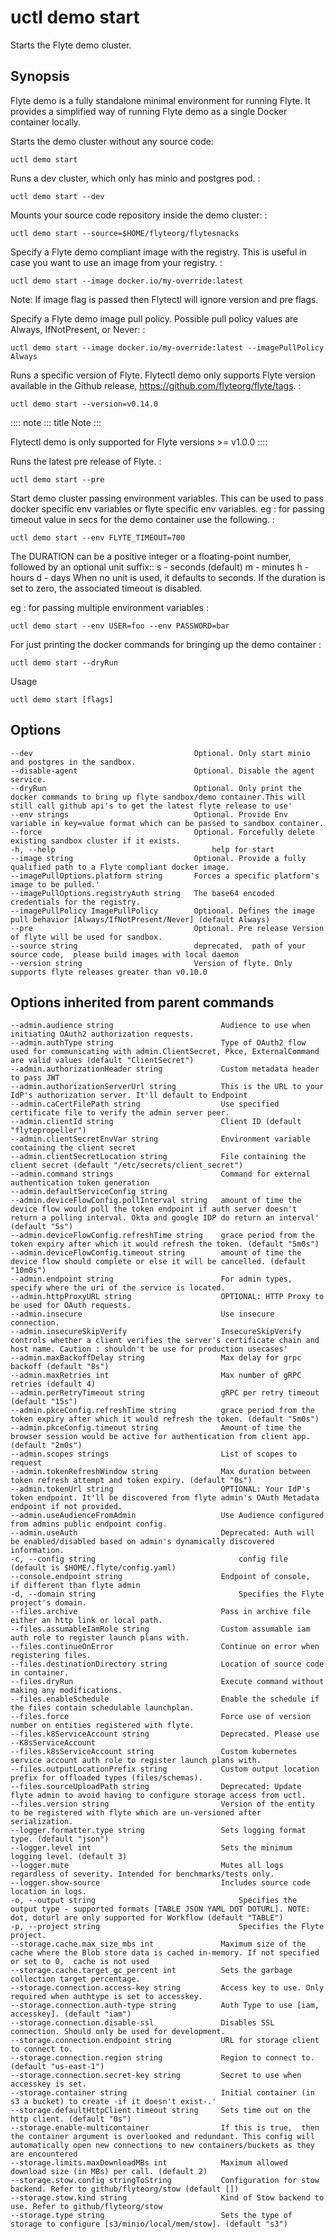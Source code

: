 # uctl demo start

Starts the Flyte demo cluster.

## Synopsis

Flyte demo is a fully standalone minimal environment for running Flyte.
It provides a simplified way of running Flyte demo as a single Docker
container locally.

Starts the demo cluster without any source code:

    uctl demo start

Runs a dev cluster, which only has minio and postgres pod. :

    uctl demo start --dev

Mounts your source code repository inside the demo cluster: :

    uctl demo start --source=$HOME/flyteorg/flytesnacks

Specify a Flyte demo compliant image with the registry. This is useful
in case you want to use an image from your registry. :

    uctl demo start --image docker.io/my-override:latest

Note: If image flag is passed then Flytectl will ignore version and pre
flags.

Specify a Flyte demo image pull policy. Possible pull policy values are
Always, IfNotPresent, or Never: :

    uctl demo start --image docker.io/my-override:latest --imagePullPolicy Always

Runs a specific version of Flyte. Flytectl demo only supports Flyte
version available in the Github release,
<https://github.com/flyteorg/flyte/tags>. :

    uctl demo start --version=v0.14.0

:::: note
::: title
Note
:::

Flytectl demo is only supported for Flyte versions >= v1.0.0
::::

Runs the latest pre release of Flyte. :

    uctl demo start --pre

Start demo cluster passing environment variables. This can be used to
pass docker specific env variables or flyte specific env variables. eg :
for passing timeout value in secs for the demo container use the
following. :

    uctl demo start --env FLYTE_TIMEOUT=700

The DURATION can be a positive integer or a floating-point number,
followed by an optional unit suffix:: s - seconds (default) m - minutes
h - hours d - days When no unit is used, it defaults to seconds. If the
duration is set to zero, the associated timeout is disabled.

eg : for passing multiple environment variables :

    uctl demo start --env USER=foo --env PASSWORD=bar

For just printing the docker commands for bringing up the demo container
:

    uctl demo start --dryRun

Usage

    uctl demo start [flags]

## Options

    --dev                                    Optional. Only start minio and postgres in the sandbox.
    --disable-agent                          Optional. Disable the agent service.
    --dryRun                                 Optional. Only print the docker commands to bring up flyte sandbox/demo container.This will still call github api's to get the latest flyte release to use'
    --env strings                            Optional. Provide Env variable in key=value format which can be passed to sandbox container.
    --force                                  Optional. Forcefully delete existing sandbox cluster if it exists.
    -h, --help                                   help for start
    --image string                           Optional. Provide a fully qualified path to a Flyte compliant docker image.
    --imagePullOptions.platform string       Forces a specific platform's image to be pulled.'
    --imagePullOptions.registryAuth string   The base64 encoded credentials for the registry.
    --imagePullPolicy ImagePullPolicy        Optional. Defines the image pull behavior [Always/IfNotPresent/Never] (default Always)
    --pre                                    Optional. Pre release Version of flyte will be used for sandbox.
    --source string                          deprecated,  path of your source code,  please build images with local daemon
    --version string                         Version of flyte. Only supports flyte releases greater than v0.10.0

## Options inherited from parent commands

    --admin.audience string                        Audience to use when initiating OAuth2 authorization requests.
    --admin.authType string                        Type of OAuth2 flow used for communicating with admin.ClientSecret, Pkce, ExternalCommand are valid values (default "ClientSecret")
    --admin.authorizationHeader string             Custom metadata header to pass JWT
    --admin.authorizationServerUrl string          This is the URL to your IdP's authorization server. It'll default to Endpoint
    --admin.caCertFilePath string                  Use specified certificate file to verify the admin server peer.
    --admin.clientId string                        Client ID (default "flytepropeller")
    --admin.clientSecretEnvVar string              Environment variable containing the client secret
    --admin.clientSecretLocation string            File containing the client secret (default "/etc/secrets/client_secret")
    --admin.command strings                        Command for external authentication token generation
    --admin.defaultServiceConfig string            
    --admin.deviceFlowConfig.pollInterval string   amount of time the device flow would poll the token endpoint if auth server doesn't return a polling interval. Okta and google IDP do return an interval' (default "5s")
    --admin.deviceFlowConfig.refreshTime string    grace period from the token expiry after which it would refresh the token. (default "5m0s")
    --admin.deviceFlowConfig.timeout string        amount of time the device flow should complete or else it will be cancelled. (default "10m0s")
    --admin.endpoint string                        For admin types,  specify where the uri of the service is located.
    --admin.httpProxyURL string                    OPTIONAL: HTTP Proxy to be used for OAuth requests.
    --admin.insecure                               Use insecure connection.
    --admin.insecureSkipVerify                     InsecureSkipVerify controls whether a client verifies the server's certificate chain and host name. Caution : shouldn't be use for production usecases'
    --admin.maxBackoffDelay string                 Max delay for grpc backoff (default "8s")
    --admin.maxRetries int                         Max number of gRPC retries (default 4)
    --admin.perRetryTimeout string                 gRPC per retry timeout (default "15s")
    --admin.pkceConfig.refreshTime string          grace period from the token expiry after which it would refresh the token. (default "5m0s")
    --admin.pkceConfig.timeout string              Amount of time the browser session would be active for authentication from client app. (default "2m0s")
    --admin.scopes strings                         List of scopes to request
    --admin.tokenRefreshWindow string              Max duration between token refresh attempt and token expiry. (default "0s")
    --admin.tokenUrl string                        OPTIONAL: Your IdP's token endpoint. It'll be discovered from flyte admin's OAuth Metadata endpoint if not provided.
    --admin.useAudienceFromAdmin                   Use Audience configured from admins public endpoint config.
    --admin.useAuth                                Deprecated: Auth will be enabled/disabled based on admin's dynamically discovered information.
    -c, --config string                                config file (default is $HOME/.flyte/config.yaml)
    --console.endpoint string                      Endpoint of console,  if different than flyte admin
    -d, --domain string                                Specifies the Flyte project's domain.
    --files.archive                                Pass in archive file either an http link or local path.
    --files.assumableIamRole string                Custom assumable iam auth role to register launch plans with.
    --files.continueOnError                        Continue on error when registering files.
    --files.destinationDirectory string            Location of source code in container.
    --files.dryRun                                 Execute command without making any modifications.
    --files.enableSchedule                         Enable the schedule if the files contain schedulable launchplan.
    --files.force                                  Force use of version number on entities registered with flyte.
    --files.k8ServiceAccount string                Deprecated. Please use --K8sServiceAccount
    --files.k8sServiceAccount string               Custom kubernetes service account auth role to register launch plans with.
    --files.outputLocationPrefix string            Custom output location prefix for offloaded types (files/schemas).
    --files.sourceUploadPath string                Deprecated: Update flyte admin to avoid having to configure storage access from uctl.
    --files.version string                         Version of the entity to be registered with flyte which are un-versioned after serialization.
    --logger.formatter.type string                 Sets logging format type. (default "json")
    --logger.level int                             Sets the minimum logging level. (default 3)
    --logger.mute                                  Mutes all logs regardless of severity. Intended for benchmarks/tests only.
    --logger.show-source                           Includes source code location in logs.
    -o, --output string                                Specifies the output type - supported formats [TABLE JSON YAML DOT DOTURL]. NOTE: dot, doturl are only supported for Workflow (default "TABLE")
    -p, --project string                               Specifies the Flyte project.
    --storage.cache.max_size_mbs int               Maximum size of the cache where the Blob store data is cached in-memory. If not specified or set to 0,  cache is not used
    --storage.cache.target_gc_percent int          Sets the garbage collection target percentage.
    --storage.connection.access-key string         Access key to use. Only required when authtype is set to accesskey.
    --storage.connection.auth-type string          Auth Type to use [iam, accesskey]. (default "iam")
    --storage.connection.disable-ssl               Disables SSL connection. Should only be used for development.
    --storage.connection.endpoint string           URL for storage client to connect to.
    --storage.connection.region string             Region to connect to. (default "us-east-1")
    --storage.connection.secret-key string         Secret to use when accesskey is set.
    --storage.container string                     Initial container (in s3 a bucket) to create -if it doesn't exist-.'
    --storage.defaultHttpClient.timeout string     Sets time out on the http client. (default "0s")
    --storage.enable-multicontainer                If this is true,  then the container argument is overlooked and redundant. This config will automatically open new connections to new containers/buckets as they are encountered
    --storage.limits.maxDownloadMBs int            Maximum allowed download size (in MBs) per call. (default 2)
    --storage.stow.config stringToString           Configuration for stow backend. Refer to github/flyteorg/stow (default [])
    --storage.stow.kind string                     Kind of Stow backend to use. Refer to github/flyteorg/stow
    --storage.type string                          Sets the type of storage to configure [s3/minio/local/mem/stow]. (default "s3")

